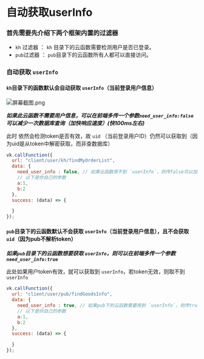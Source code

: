 # 自动获取userInfo

### 首先需要先介绍下两个框架内置的过滤器

- `kh` 过滤器 ： `kh` 目录下的云函数需要检测用户是否已登录。
- `pub`过滤器 ： `pub`目录下的云函数所有人都可以直接访问。

### 自动获取 `userInfo`

#### `kh`目录下的函数默认会自动获取 `userInfo`（当前登录用户信息）
![](https://vkceyugu.cdn.bspapp.com/VKCEYUGU-cf0c5e69-620c-4f3c-84ab-f4619262939f/e7bdb9e0-8b64-46d3-8e93-8b0978ac4f34.png "屏幕截图.png")

___如果此云函数不需要用户信息，可以在前端多传一个参数`need_user_info:false` 可以减少一次数据库查询（加快响应速度）(快100ms左右)___

此时 依然会检测token是否有效，故 `uid` （当前登录用户ID）仍然可以获取到（因为uid是从token中解密获取，而非查数据库）
```js
vk.callFunction({
  url: "client/user/kh/findMyOrderList",
  data: {
    need_user_info : false, // 如果云函数用不到 `userInfo`，则传false可以加快接口相应速度
    // 以下是你自己的参数
    a:1, 
    b:2
  },
  success: (data) => {

  }
});
```

#### `pub`目录下的云函数默认不会获取 `userInfo`（当前登录用户信息），且不会获取 `uid`（因为pub不解析token）

___如果`pub`目录下的云函数想要获取 `userInfo`，则可以在前端多传一个参数`need_user_info:true`___

此处如果用户token有效，就可以获取到 `userInfo`，若token无效，则取不到`userInfo`

```js
vk.callFunction({
  url: "client/user/pub/findGoodsInfo",
  data: {
    need_user_info : true, // 如果pub下的云函数需要用到 `userInfo`，则传true,
    // 以下是你自己的参数
    a:1, 
    b:2
  },
  success: (data) => {

  }
});
```
 
